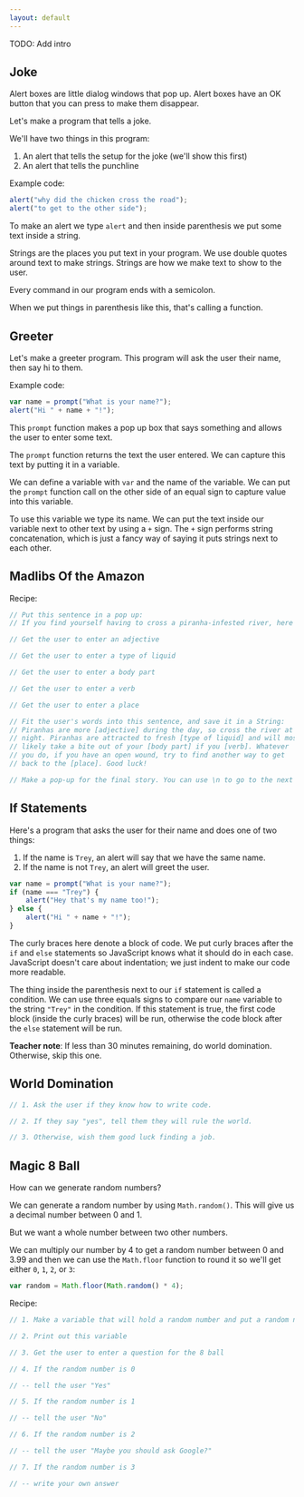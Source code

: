 ```yaml
---
layout: default
---
```


TODO: Add intro


Joke
----

Alert boxes are little dialog windows that pop up.  Alert boxes have an OK button that you can press to make them disappear.

Let's make a program that tells a joke.

We'll have two things in this program:

1. An alert that tells the setup for the joke (we'll show this first)
2. An alert that tells the punchline

Example code:

```js
alert("why did the chicken cross the road");
alert("to get to the other side");
```

To make an alert we type `alert` and then inside parenthesis we put some text inside a string.

Strings are the places you put text in your program.  We use double quotes around text to make strings.  Strings are how we make text to show to the user.

Every command in our program ends with a semicolon.

When we put things in parenthesis like this, that's calling a function.


Greeter
-------

Let's make a greeter program. This program will ask the user their name, then say hi to them.

Example code:

```js
var name = prompt("What is your name?");
alert("Hi " + name + "!");
```

This `prompt` function makes a pop up box that says something and allows the user to enter some text.

The `prompt` function returns the text the user entered.  We can capture this text by putting it in a variable.

We can define a variable with `var` and the name of the variable.  We can put the `prompt` function call on the other side of an equal sign to capture value into this variable.

To use this variable we type its name.  We can put the text inside our variable next to other text by using a `+` sign.  The `+` sign performs string concatenation, which is just a fancy way of saying it puts strings next to each other.


Madlibs Of the Amazon
---------------------

Recipe:

```js
// Put this sentence in a pop up:
// If you find yourself having to cross a piranha-infested river, here's how to do it...

// Get the user to enter an adjective

// Get the user to enter a type of liquid

// Get the user to enter a body part

// Get the user to enter a verb

// Get the user to enter a place

// Fit the user's words into this sentence, and save it in a String:
// Piranhas are more [adjective] during the day, so cross the river at
// night. Piranhas are attracted to fresh [type of liquid] and will most
// likely take a bite out of your [body part] if you [verb]. Whatever
// you do, if you have an open wound, try to find another way to get
// back to the [place]. Good luck!

// Make a pop-up for the final story. You can use \n to go to the next line.

```


If Statements
----------------


Here's a program that asks the user for their name and does one of two things:

1. If the name is `Trey`, an alert will say that we have the same name.
2. If the name is not `Trey`, an alert will greet the user.

```js
var name = prompt("What is your name?");
if (name === "Trey") {
    alert("Hey that's my name too!");
} else {
    alert("Hi " + name + "!");
}
```

The curly braces here denote a block of code.  We put curly braces after the `if` and `else` statements so JavaScript knows what it should do in each case.  JavaScript doesn't care about indentation; we just indent to make our code more readable.

The thing inside the parenthesis next to our `if` statement is called a condition. We can use three equals signs to compare our `name` variable to the string `"Trey"` in the condition.  If this statement is true, the first code block (inside the curly braces) will be run, otherwise the code block after the `else` statement will be run.

**Teacher note**: If less than 30 minutes remaining, do world domination. Otherwise, skip this one.

World Domination
----------------

```js
// 1. Ask the user if they know how to write code.

// 2. If they say "yes", tell them they will rule the world.

// 3. Otherwise, wish them good luck finding a job.
```


Magic 8 Ball
------------

How can we generate random numbers?

We can generate a random number by using `Math.random()`.  This will give us a decimal number between 0 and 1.

But we want a whole number between two other numbers.

We can multiply our number by 4 to get a random number between 0 and 3.99 and then we can use the `Math.floor` function to round it so we'll get either `0`, `1`, `2`, or `3`:

```js
var random = Math.floor(Math.random() * 4);
```

Recipe:

```js
// 1. Make a variable that will hold a random number and put a random number into this variable using "Math.floor(Math.random() * 4);"

// 2. Print out this variable

// 3. Get the user to enter a question for the 8 ball

// 4. If the random number is 0

// -- tell the user "Yes"

// 5. If the random number is 1

// -- tell the user "No"

// 6. If the random number is 2

// -- tell the user "Maybe you should ask Google?"

// 7. If the random number is 3

// -- write your own answer
```
